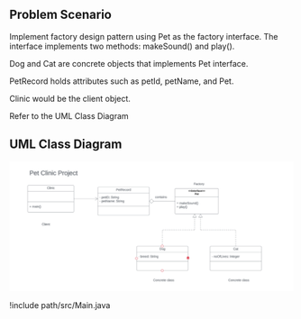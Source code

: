 ## Problem Scenario
Implement factory design pattern using Pet as the factory interface. The interface implements two methods: makeSound() and play().

Dog and Cat are concrete objects that implements Pet interface.

PetRecord holds attributes such as petId, petName, and Pet.

Clinic would be the client object.

Refer to the UML Class Diagram

## UML Class Diagram

![alt text](PetClinic.png)

!include path/src/Main.java

